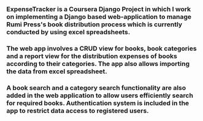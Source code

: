 ### ExpenseTracker is a Coursera Django Project in which I work on implementing a Django based web-application to manage Rumi Press's book distribution process which is currently conducted by using excel spreadsheets.
### The web app involves a CRUD view for books, book categories and a report view for the distribution expenses of books according to their categories. The app also allows importing the data from excel spreadsheet.
### A book search and a category search functionality are also added in the web application to allow users efficiently search for required books. Authentication system is included in the app to restrict data access to registered users.
